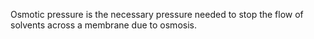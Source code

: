 Osmotic pressure is the necessary pressure needed to stop the flow of solvents across a membrane due to osmosis. 